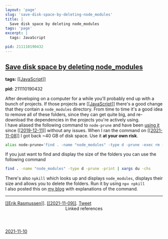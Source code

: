 ```yaml
---
layout: 'page'
slug: 'save-disk-space-by-deleting-node_modules'
title: |
  Save disk space by deleting node_modules
tags: 'page'
excerpt: |
  tags: JavaScript

pid: 211110190432
---
```


<h2 class="text-3xl font-semibold mb-4"><a class="rounded-sm focus:outline-none focus:ring-2 focus:ring-offset-2 dark:focus:ring-offset-gray-900 dark:focus:ring-pink-400 focus:ring-pink-700" href="/pages/save-disk-space-by-deleting-node_modules">Save disk space by deleting node_modules</a></h2>

<div class="space-y-3">
<div class="element-block"><div class="bg-gray-800 py-2 px-4 flex-1 rounded-sm"><strong>tags:</strong> <a class="text-teal-700 dark:text-teal-400 rounded-sm group focus:outline-none focus:ring-2 focus:ring-offset-2 dark:focus:ring-offset-gray-900 dark:focus:ring-pink-400 focus:ring-pink-700" href="/pages/javascript"><span class="text-gray-300 dark:text-gray-500 group-hover:text-teal-900">[[</span>JavaScript<span class="text-gray-300 dark:text-gray-500 group-hover:text-teal-900">]]</span></a>

<strong>pid:</strong> 211110190432</div></div>

<div class="element-block ml-0"><div class="flex-1">After developing on a computer for a while you'll probably end up with a bunch of projects. If those projects are <a class="text-teal-700 dark:text-teal-400 rounded-sm group focus:outline-none focus:ring-2 focus:ring-offset-2 dark:focus:ring-offset-gray-900 dark:focus:ring-pink-400 focus:ring-pink-700" href="/pages/javascript"><span class="text-gray-300 dark:text-gray-500 group-hover:text-teal-900">[[</span>JavaScript<span class="text-gray-300 dark:text-gray-500 group-hover:text-teal-900">]]</span></a> there's a good change that they contain a <code>node_modules</code> directory. From time to time it's a good idea to remove all of these folders, since they can get quite big, and re-download the dependencies in the projects you're actively using.</div></div>

<div class="element-block ml-0"><div class="flex-1">I have aliased the following command to <code>node-prune</code> and have been <a class="text-indigo-600 dark:text-indigo-400 rounded-sm focus:outline-none focus:ring-2 focus:ring-offset-2 dark:focus:ring-offset-gray-900 dark:focus:ring-pink-400 focus:ring-pink-700" href="https://github.com/believer/dotfiles/commit/a440d8abcdb47cf6fe5d9af69519f960f7c96ce0" target="_blank" rel="noopener noreferrer">using it</a> since <a class="text-teal-700 dark:text-teal-400 rounded-sm group focus:outline-none focus:ring-2 focus:ring-offset-2 dark:focus:ring-offset-gray-900 dark:focus:ring-pink-400 focus:ring-pink-700" href="/journals/2019-12-11"><span class="text-gray-300 dark:text-gray-500 group-hover:text-teal-900">[[</span>2019-12-11<span class="text-gray-300 dark:text-gray-500 group-hover:text-teal-900">]]</span></a> without any issues. When I ran the command on <a class="text-teal-700 dark:text-teal-400 rounded-sm group focus:outline-none focus:ring-2 focus:ring-offset-2 dark:focus:ring-offset-gray-900 dark:focus:ring-pink-400 focus:ring-pink-700" href="/journals/2021-11-08"><span class="text-gray-300 dark:text-gray-500 group-hover:text-teal-900">[[</span>2021-11-08<span class="text-gray-300 dark:text-gray-500 group-hover:text-teal-900">]]</span></a> I got back ~40 GB of disk space. Use it <strong class="text-rose-600 dark:text-rose-400">at your own risk</strong>.</div></div>

<div class="element-block ml-4"><div class="flex-1">

```bash
alias node-prune='find . -name "node_modules" -type d -prune -exec rm -rf '{}' +'
```

</div></div>



<div class="element-block ml-0"><div class="flex-1">If you just want to find and display the size of the folders you can use the following command</div></div>

<div class="element-block ml-4"><div class="flex-1">

```bash
find . -name "node_modules" -type d -prune -print | xargs du -chs
```

</div></div>



<div class="element-block ml-0"><div class="flex-1">There's also <code>npkill</code> which looks up and displays <code>node_modules</code>, displays their size and allows you to delete the folders. Run it by using <code>npx npkill</code></div></div>

<div class="element-block ml-0"><div class="flex-1">I also posted this on <a class="text-indigo-600 dark:text-indigo-400 rounded-sm focus:outline-none focus:ring-2 focus:ring-offset-2 dark:focus:ring-offset-gray-900 dark:focus:ring-pink-400 focus:ring-pink-700" href="https://willcodefor.beer/posts/save-disk-space-by-deleting-node-modules/" target="_blank" rel="noopener noreferrer">my blog</a> with explanations of the command.</div></div>

<hr class="border-gray-700 !my-5" />

<div class="element-block ml-0"><div class="flex-1"><a class="text-teal-700 dark:text-teal-400 rounded-sm group focus:outline-none focus:ring-2 focus:ring-offset-2 dark:focus:ring-offset-gray-900 dark:focus:ring-pink-400 focus:ring-pink-700" href="/pages/erik-rasmussen"><span class="text-gray-300 dark:text-gray-500 group-hover:text-teal-900">[[</span>Erik Rasmussen<span class="text-gray-300 dark:text-gray-500 group-hover:text-teal-900">]]</span></a>. <a class="text-teal-700 dark:text-teal-400 rounded-sm group focus:outline-none focus:ring-2 focus:ring-offset-2 dark:focus:ring-offset-gray-900 dark:focus:ring-pink-400 focus:ring-pink-700" href="/journals/2021-11-09"><span class="text-gray-300 dark:text-gray-500 group-hover:text-teal-900">[[</span>2021-11-09<span class="text-gray-300 dark:text-gray-500 group-hover:text-teal-900">]]</span></a>. <a class="text-indigo-600 dark:text-indigo-400 rounded-sm focus:outline-none focus:ring-2 focus:ring-offset-2 dark:focus:ring-offset-gray-900 dark:focus:ring-pink-400 focus:ring-pink-700" href="https://twitter.com/erikras/status/1458074052929728515" target="_blank" rel="noopener noreferrer">Tweet</a></div></div>


</div>


<section class="mt-8 space-y-2">
<header class="text-gray-500 dark:text-gray-400">Linked references</header>
<a class="block bg-gray-100 dark:bg-gray-700 p-4 rounded text-teal-700 dark:text-teal-400 focus:outline-none focus:ring-2 focus:ring-offset-2 dark:focus:ring-offset-gray-900 focus:ring-teal-700 dark:focus:ring-teal-400 hover:ring-2 hover:ring-offset-2 dark:hover:ring-offset-gray-900 dark:hover:ring-teal-400 hover:ring-teal-700" href="/journals/2021-11-10">2021-11-10</a>
  </section>

